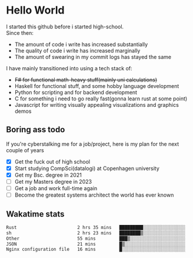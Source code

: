 # Hello World

I started this github before i started high-school.  
Since then:
- The amount of code i write has increased substantially
- The quality of code i write has increased marginally
- The amount of swearing in my commit logs has stayed the same

I have mainly transitioned into using a tech stack of:
- ~~F# for functional math-heavy stuff(mainly uni calculations)~~
- Haskell for functional stuff, and some hobby language development
- Python for scripting and for backend development
- C for something i need to go really fast(gonna learn rust at some point)
- Javascript for writing visually appealing visualizations and graphics demos

## Boring ass todo
If you're cyberstalking me for a job/project, here is my plan for the next couple of years
- [x] Get the fuck out of high school
- [x] Start studying CompSci(datalogi) at Copenhagen university
- [x] Get my Bsc. degree in 2021
- [ ] Get my Masters degree in 2023
- [ ] Get a job and work full-time again
- [ ] Become the greatest systems architect the world has ever known

## Wakatime stats
<!--START_SECTION:waka-->

```txt
Rust                       2 hrs 35 mins   █████████░░░░░░░░░░░░░░░░   35.87 %
sh                         2 hrs 23 mins   ████████▒░░░░░░░░░░░░░░░░   33.20 %
Other                      55 mins         ███▒░░░░░░░░░░░░░░░░░░░░░   12.92 %
JSON                       21 mins         █▒░░░░░░░░░░░░░░░░░░░░░░░   04.89 %
Nginx configuration file   16 mins         █░░░░░░░░░░░░░░░░░░░░░░░░   03.87 %
```

<!--END_SECTION:waka-->

